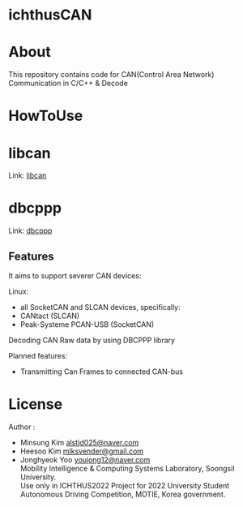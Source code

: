 ichthusCAN
==============
# About

This repository contains code for CAN(Control Area Network) Communication in C/C++ & Decode 

# HowToUse


# libcan
Link: [libcan][libcanlink]

[libcanlink]: https://github.com/matthiasbock/libcan

# dbcppp
Link: [dbcppp][dbcppplink]

[dbcppplink]: https://github.com/xR3b0rn/dbcppp

## Features
It aims to support severer CAN devices:

Linux:
  * all SocketCAN and SLCAN devices, specifically:
  * CANtact (SLCAN)
  * Peak-Systeme PCAN-USB (SocketCAN)

Decoding CAN Raw data by using DBCPPP library

Planned features:
* Transmitting Can Frames to connected CAN-bus

# License
Author : 
  * Minsung Kim <alstjd025@naver.com>   
  * Heesoo Kim <mlksvender@gmail.com>
  * Jonghyeok Yoo <youjong12@naver.com>   
Mobility Intelligence & Computing Systems Laboratory, Soongsil University.    
Use only in ICHTHUS2022 Project for 2022 University Student Autonomous Driving Competition, MOTIE, Korea government.     




